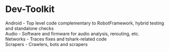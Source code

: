 # Dev-Toolkit  
    
Android - Top level code complementary to RobotFramework, hybrid testing and standalone checks  
Audio - Software and firmware for audio analysis, rerouting, etc.  
Networks - Traces fixes and tshark-related code  
Scrapers - Crawlers, bots and scrapers  
  
